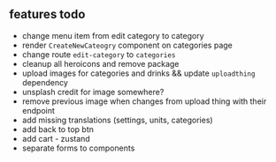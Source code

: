 ## features todo

- change menu item from edit category to category
- render `CreateNewCateogry` component on categories page
- change route `edit-category` to `categories`
- cleanup all heroicons and remove package
- upload images for categories and drinks && update `uploadthing` dependency
- unsplash credit for image somewhere?
- remove previous image when changes from upload thing with their endpoint
- add missing translations (settings, units, categories)
- add back to top btn
- add cart - zustand
- separate forms to components
